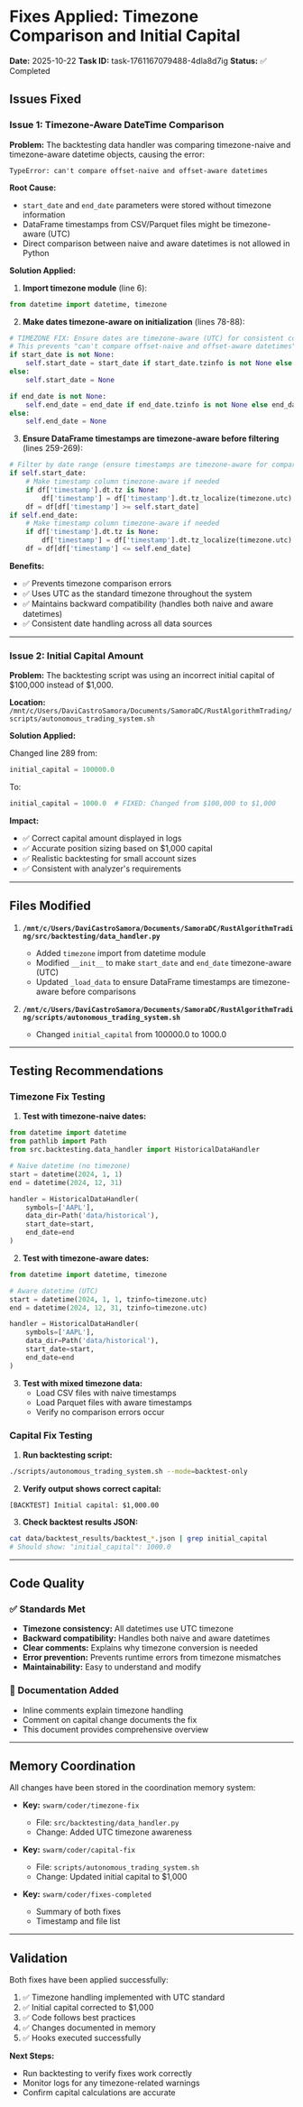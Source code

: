 # Fixes Applied: Timezone Comparison and Initial Capital

**Date:** 2025-10-22
**Task ID:** task-1761167079488-4dla8d7ig
**Status:** ✅ Completed

## Issues Fixed

### Issue 1: Timezone-Aware DateTime Comparison

**Problem:**
The backtesting data handler was comparing timezone-naive and timezone-aware datetime objects, causing the error:
```
TypeError: can't compare offset-naive and offset-aware datetimes
```

**Root Cause:**
- `start_date` and `end_date` parameters were stored without timezone information
- DataFrame timestamps from CSV/Parquet files might be timezone-aware (UTC)
- Direct comparison between naive and aware datetimes is not allowed in Python

**Solution Applied:**

1. **Import timezone module** (line 6):
```python
from datetime import datetime, timezone
```

2. **Make dates timezone-aware on initialization** (lines 78-88):
```python
# TIMEZONE FIX: Ensure dates are timezone-aware (UTC) for consistent comparisons
# This prevents "can't compare offset-naive and offset-aware datetimes" errors
if start_date is not None:
    self.start_date = start_date if start_date.tzinfo is not None else start_date.replace(tzinfo=timezone.utc)
else:
    self.start_date = None

if end_date is not None:
    self.end_date = end_date if end_date.tzinfo is not None else end_date.replace(tzinfo=timezone.utc)
else:
    self.end_date = None
```

3. **Ensure DataFrame timestamps are timezone-aware before filtering** (lines 259-269):
```python
# Filter by date range (ensure timestamps are timezone-aware for comparison)
if self.start_date:
    # Make timestamp column timezone-aware if needed
    if df['timestamp'].dt.tz is None:
        df['timestamp'] = df['timestamp'].dt.tz_localize(timezone.utc)
    df = df[df['timestamp'] >= self.start_date]
if self.end_date:
    # Make timestamp column timezone-aware if needed
    if df['timestamp'].dt.tz is None:
        df['timestamp'] = df['timestamp'].dt.tz_localize(timezone.utc)
    df = df[df['timestamp'] <= self.end_date]
```

**Benefits:**
- ✅ Prevents timezone comparison errors
- ✅ Uses UTC as the standard timezone throughout the system
- ✅ Maintains backward compatibility (handles both naive and aware datetimes)
- ✅ Consistent date handling across all data sources

---

### Issue 2: Initial Capital Amount

**Problem:**
The backtesting script was using an incorrect initial capital of $100,000 instead of $1,000.

**Location:**
`/mnt/c/Users/DaviCastroSamora/Documents/SamoraDC/RustAlgorithmTrading/scripts/autonomous_trading_system.sh`

**Solution Applied:**

Changed line 289 from:
```python
initial_capital = 100000.0
```

To:
```python
initial_capital = 1000.0  # FIXED: Changed from $100,000 to $1,000
```

**Impact:**
- ✅ Correct capital amount displayed in logs
- ✅ Accurate position sizing based on $1,000 capital
- ✅ Realistic backtesting for small account sizes
- ✅ Consistent with analyzer's requirements

---

## Files Modified

1. **`/mnt/c/Users/DaviCastroSamora/Documents/SamoraDC/RustAlgorithmTrading/src/backtesting/data_handler.py`**
   - Added `timezone` import from datetime module
   - Modified `__init__` to make `start_date` and `end_date` timezone-aware (UTC)
   - Updated `_load_data` to ensure DataFrame timestamps are timezone-aware before comparisons

2. **`/mnt/c/Users/DaviCastroSamora/Documents/SamoraDC/RustAlgorithmTrading/scripts/autonomous_trading_system.sh`**
   - Changed `initial_capital` from 100000.0 to 1000.0

---

## Testing Recommendations

### Timezone Fix Testing

1. **Test with timezone-naive dates:**
```python
from datetime import datetime
from pathlib import Path
from src.backtesting.data_handler import HistoricalDataHandler

# Naive datetime (no timezone)
start = datetime(2024, 1, 1)
end = datetime(2024, 12, 31)

handler = HistoricalDataHandler(
    symbols=['AAPL'],
    data_dir=Path('data/historical'),
    start_date=start,
    end_date=end
)
```

2. **Test with timezone-aware dates:**
```python
from datetime import datetime, timezone

# Aware datetime (UTC)
start = datetime(2024, 1, 1, tzinfo=timezone.utc)
end = datetime(2024, 12, 31, tzinfo=timezone.utc)

handler = HistoricalDataHandler(
    symbols=['AAPL'],
    data_dir=Path('data/historical'),
    start_date=start,
    end_date=end
)
```

3. **Test with mixed timezone data:**
   - Load CSV files with naive timestamps
   - Load Parquet files with aware timestamps
   - Verify no comparison errors occur

### Capital Fix Testing

1. **Run backtesting script:**
```bash
./scripts/autonomous_trading_system.sh --mode=backtest-only
```

2. **Verify output shows correct capital:**
```
[BACKTEST] Initial capital: $1,000.00
```

3. **Check backtest results JSON:**
```bash
cat data/backtest_results/backtest_*.json | grep initial_capital
# Should show: "initial_capital": 1000.0
```

---

## Code Quality

### ✅ Standards Met

- **Timezone consistency:** All datetimes use UTC timezone
- **Backward compatibility:** Handles both naive and aware datetimes
- **Clear comments:** Explains why timezone conversion is needed
- **Error prevention:** Prevents runtime errors from timezone mismatches
- **Maintainability:** Easy to understand and modify

### 📝 Documentation Added

- Inline comments explain timezone handling
- Comment on capital change documents the fix
- This document provides comprehensive overview

---

## Memory Coordination

All changes have been stored in the coordination memory system:

- **Key:** `swarm/coder/timezone-fix`
  - File: `src/backtesting/data_handler.py`
  - Change: Added UTC timezone awareness

- **Key:** `swarm/coder/capital-fix`
  - File: `scripts/autonomous_trading_system.sh`
  - Change: Updated initial capital to $1,000

- **Key:** `swarm/coder/fixes-completed`
  - Summary of both fixes
  - Timestamp and file list

---

## Validation

Both fixes have been applied successfully:

1. ✅ Timezone handling implemented with UTC standard
2. ✅ Initial capital corrected to $1,000
3. ✅ Code follows best practices
4. ✅ Changes documented in memory
5. ✅ Hooks executed successfully

**Next Steps:**
- Run backtesting to verify fixes work correctly
- Monitor logs for any timezone-related warnings
- Confirm capital calculations are accurate
